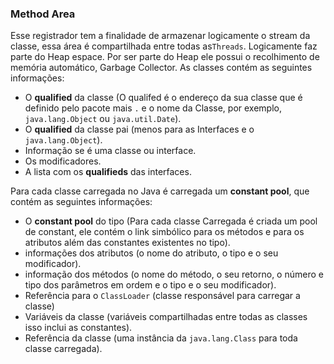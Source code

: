 ### Method Area


Esse registrador tem a finalidade de armazenar logicamente o stream da classe, essa área é compartilhada entre todas as`Threads`. Logicamente faz parte do Heap espace. Por ser parte do Heap ele possui o recolhimento de memória automático, Garbage Collector. As classes contém as seguintes informações:



* O **qualified** da classe (O qualifed é o endereço da sua classe que é definido pelo pacote mais `.` e o nome da Classe, por exemplo, `java.lang.Object` ou `java.util.Date`).
* O **qualified** da classe pai (menos para as Interfaces e o `java.lang.Object`).
* Informação se é uma classe ou interface.
* Os modificadores.
* A lista com os **qualifieds** das interfaces.


Para cada classe carregada no Java é carregada um **constant pool**, que contém as seguintes informações:


* O **constant pool** do tipo (Para cada classe Carregada é criada um pool de constant, ele contém o link simbólico para os métodos e para os atributos além das constantes existentes no tipo).
* informações dos atributos (o nome do atributo, o tipo e o seu modificador).
* informação dos métodos (o nome do método, o seu retorno, o número e tipo dos parâmetros em ordem e o tipo e o seu modificador).
* Referência para o `ClassLoader` (classe responsável para carregar a classe)
* Variáveis da classe (variáveis compartilhadas entre todas as classes isso inclui as constantes).
* Referência da classe (uma instância da `java.lang.Class` para toda classe carregada).